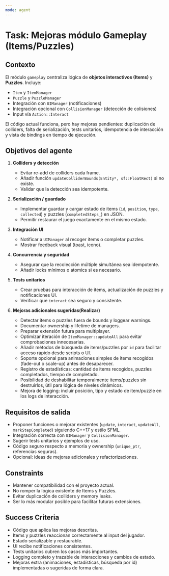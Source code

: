 ```yaml
---
mode: agent
---
```


# Task: Mejoras módulo Gameplay (Items/Puzzles)

## Contexto
El módulo `gameplay` centraliza lógica de **objetos interactivos (Items)** y **Puzzles**. Incluye:
- `Item` y `ItemManager`
- `Puzzle` y `PuzzleManager`
- Integración con `UIManager` (notificaciones)
- Integración opcional con `CollisionManager` (detección de colisiones)
- Input vía `Action::Interact`

El código actual funciona, pero hay mejoras pendientes: duplicación de colliders, falta de serialización, tests unitarios, idempotencia de interacción y vista de bindings en tiempo de ejecución.

## Objetivos del agente

1. **Colliders y detección**
   - Evitar re-add de colliders cada frame.
   - Añadir función `updateColliderBounds(Entity*, sf::FloatRect)` si no existe.
   - Validar que la detección sea idempotente.

2. **Serialización / guardado**
   - Implementar guardar y cargar estado de items (`id`, `position`, `type`, `collected`) y puzzles (`completedSteps_`) en JSON.
   - Permitir restaurar el juego exactamente en el mismo estado.

3. **Integración UI**
   - Notificar a `UIManager` al recoger items o completar puzzles.
   - Mostrar feedback visual (toast, icono).

4. **Concurrencia y seguridad**
   - Asegurar que la recolección múltiple simultánea sea idempotente.
   - Añadir locks mínimos o atomics si es necesario.

5. **Tests unitarios**
   - Crear pruebas para interacción de items, actualización de puzzles y notificaciones UI.
   - Verificar que `interact` sea seguro y consistente.

6. **Mejoras adicionales sugeridas(Realizar)**
   - Detectar items o puzzles fuera de bounds y loggear warnings.
   - Documentar ownership y lifetime de managers.
   - Preparar extensión futura para multiplayer.
   - Optimizar iteración de `ItemManager::updateAll` para evitar comprobaciones innecesarias.
   - Añadir métodos de búsqueda de items/puzzles por `id` para facilitar acceso rápido desde scripts o UI.
   - Soporte opcional para animaciones simples de items recogidos (fade-out o scale-up) antes de desaparecer.
   - Registro de estadísticas: cantidad de items recogidos, puzzles completados, tiempo de completado.
   - Posibilidad de deshabilitar temporalmente items/puzzles sin destruirlos, útil para lógica de niveles dinámicos.
   - Mejora de logging: incluir posición, tipo y estado de item/puzzle en los logs de interacción.

## Requisitos de salida

- Proponer funciones o mejorar existentes (`update`, `interact`, `updateAll`, `markStepCompleted`) siguiendo C++17 y estilo SFML.
- Integración correcta con `UIManager` y `CollisionManager`.
- Sugerir tests unitarios y ejemplos de uso.
- Código seguro respecto a memoria y ownership (`unique_ptr`, referencias seguras).
- Opcional: ideas de mejoras adicionales y refactorizaciones.

## Constraints

- Mantener compatibilidad con el proyecto actual.
- No romper la lógica existente de Items y Puzzles.
- Evitar duplicación de colliders y memory leaks.
- Ser lo más modular posible para facilitar futuras extensiones.

## Success Criteria

- Código que aplica las mejoras descritas.
- Items y puzzles reaccionan correctamente al input del jugador.
- Estado serializable y restaurable.
- UI recibe notificaciones consistentes.
- Tests unitarios cubren los casos más importantes.
- Logging completo y trazable de interacciones y cambios de estado.
- Mejoras extra (animaciones, estadísticas, búsqueda por id) implementadas o sugeridas de forma clara.

